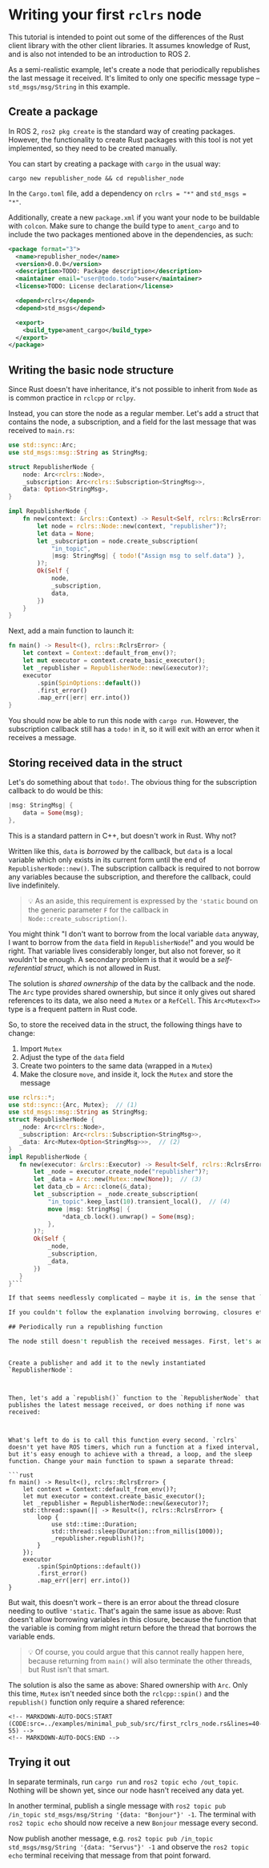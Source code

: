 # Writing your first `rclrs` node

This tutorial is intended to point out some of the differences of the Rust client library with the other client libraries. It assumes knowledge of Rust, and is also not intended to be an introduction to ROS 2.

As a semi-realistic example, let's create a node that periodically republishes the last message it received. It's limited to only one specific message type – `std_msgs/msg/String` in this example.

## Create a package

In ROS 2, `ros2 pkg create` is the standard way of creating packages. However, the functionality to create Rust packages with this tool is not yet implemented, so they need to be created manually.

You can start by creating a package with `cargo` in the usual way:

```console
cargo new republisher_node && cd republisher_node
```

In the `Cargo.toml` file, add a dependency on `rclrs = "*"` and `std_msgs = "*"`.

Additionally, create a new `package.xml` if you want your node to be buildable with `colcon`. Make sure to change the build type to `ament_cargo` and to include the two packages mentioned above in the dependencies, as such:

```xml
<package format="3">
  <name>republisher_node</name>
  <version>0.0.0</version>
  <description>TODO: Package description</description>
  <maintainer email="user@todo.todo">user</maintainer>
  <license>TODO: License declaration</license>

  <depend>rclrs</depend>
  <depend>std_msgs</depend>

  <export>
    <build_type>ament_cargo</build_type>
  </export>
</package>
```


## Writing the basic node structure

Since Rust doesn't have inheritance, it's not possible to inherit from `Node` as is common practice in `rclcpp` or `rclpy`.

Instead, you can store the node as a regular member. Let's add a struct that contains the node, a subscription, and a field for the last message that was received to `main.rs`:

```rust
use std::sync::Arc;
use std_msgs::msg::String as StringMsg;

struct RepublisherNode {
    node: Arc<rclrs::Node>,
    _subscription: Arc<rclrs::Subscription<StringMsg>>,
    data: Option<StringMsg>,
}

impl RepublisherNode {
    fn new(context: &rclrs::Context) -> Result<Self, rclrs::RclrsError> {
        let node = rclrs::Node::new(context, "republisher")?;
        let data = None;
        let _subscription = node.create_subscription(
            "in_topic",
            |msg: StringMsg| { todo!("Assign msg to self.data") },
        )?;
        Ok(Self {
            node,
            _subscription,
            data,
        })
    }
}
```

Next, add a main function to launch it:

```rust
fn main() -> Result<(), rclrs::RclrsError> {
    let context = Context::default_from_env()?;
    let mut executor = context.create_basic_executor();
    let _republisher = RepublisherNode::new(&executor)?;
    executor
        .spin(SpinOptions::default())
        .first_error()
        .map_err(|err| err.into())
}
```

You should now be able to run this node with `cargo run`. However, the subscription callback still has a `todo!` in it, so it will exit with an error when it receives a message.


## Storing received data in the struct

Let's do something about that `todo!`. The obvious thing for the subscription callback to do would be this:

```rust
|msg: StringMsg| {
    data = Some(msg);
},
```

This is a standard pattern in C++, but doesn't work in Rust. Why not?

Written like this, `data` is *borrowed* by the callback, but `data` is a local variable which only exists in its current form until the end of `RepublisherNode::new()`. The subscription callback is required to not borrow any variables because the subscription, and therefore the callback, could live indefinitely.

> 💡 As an aside, this requirement is expressed by the `'static` bound on the generic parameter `F` for the callback in `Node::create_subscription()`.

You might think "I don't want to borrow from the local variable `data` anyway, I want to borrow from the `data` field in `RepublisherNode`!" and you would be right. That variable lives considerably longer, but also not forever, so it wouldn't be enough. A secondary problem is that it would be a *self-referential struct*, which is not allowed in Rust.

The solution is _shared ownership_ of the data by the callback and the node. The `Arc` type provides shared ownership, but since it only gives out shared references to its data, we also need a `Mutex` or a `RefCell`. This `Arc<Mutex<T>>` type is a frequent pattern in Rust code.

So, to store the received data in the struct, the following things have to change:
1. Import `Mutex`
2. Adjust the type of the `data` field
3. Create two pointers to the same data (wrapped in a `Mutex`)
4. Make the closure `move`, and inside it, lock the `Mutex` and store the message  

```rust
use rclrs::*;
use std::sync::{Arc, Mutex};  // (1)
use std_msgs::msg::String as StringMsg;
struct RepublisherNode {
   _node: Arc<rclrs::Node>,
   _subscription: Arc<rclrs::Subscription<StringMsg>>,
   _data: Arc<Mutex<Option<StringMsg>>>,  // (2)
}
impl RepublisherNode {
   fn new(executor: &rclrs::Executor) -> Result<Self, rclrs::RclrsError> {
       let _node = executor.create_node("republisher")?;
       let _data = Arc::new(Mutex::new(None));  // (3)
       let data_cb = Arc::clone(&_data);
       let _subscription = _node.create_subscription(
           "in_topic".keep_last(10).transient_local(),  // (4)
           move |msg: StringMsg| {
               *data_cb.lock().unwrap() = Some(msg);
           },
       )?;
       Ok(Self {
           _node,
           _subscription,
           _data,
       })
   }
}```

If that seems needlessly complicated – maybe it is, in the sense that `rclrs` could potentially introduce new abstractions to improve the ergonomics of this use case. This is to be discussed.

If you couldn't follow the explanation involving borrowing, closures etc. above, an explanation of these concepts is unfortunately out of scope of this tutorial. There are many good Rust books and tutorials that can help you understand these crucial features. The online book [*The Rust Programming Language*](https://doc.rust-lang.org/book/) is a good place to start for most topics.

## Periodically run a republishing function

The node still doesn't republish the received messages. First, let's add a publisher to the node:

```
<!-- MARKDOWN-AUTO-DOCS:START (CODE:src=../examples/minimal_pub_sub/src/first_rclrs_node.rs&lines=5-10) -->
<!-- MARKDOWN-AUTO-DOCS:END -->
```

Create a publisher and add it to the newly instantiated `RepublisherNode`:

```
<!-- MARKDOWN-AUTO-DOCS:START (CODE:src=../examples/minimal_pub_sub/src/first_rclrs_node.rs&lines=23-29) -->
<!-- MARKDOWN-AUTO-DOCS:END -->
```


Then, let's add a `republish()` function to the `RepublisherNode` that publishes the latest message received, or does nothing if none was received:

```
<!-- MARKDOWN-AUTO-DOCS:START (CODE:src=../examples/minimal_pub_sub/src/first_rclrs_node.rs&lines=32-37) -->
<!-- MARKDOWN-AUTO-DOCS:END -->
```


What's left to do is to call this function every second. `rclrs` doesn't yet have ROS timers, which run a function at a fixed interval, but it's easy enough to achieve with a thread, a loop, and the sleep function. Change your main function to spawn a separate thread:

```rust
fn main() -> Result<(), rclrs::RclrsError> {
    let context = Context::default_from_env()?;
    let mut executor = context.create_basic_executor();
    let _republisher = RepublisherNode::new(&executor)?;
    std::thread::spawn(|| -> Result<(), rclrs::RclrsError> {
        loop {
            use std::time::Duration;
            std::thread::sleep(Duration::from_millis(1000));
            _republisher.republish()?;
        }
    });
    executor
        .spin(SpinOptions::default())
        .first_error()
        .map_err(|err| err.into())
}
```

But wait, this doesn't work – there is an error about the thread closure needing to outlive `'static`. That's again the same issue as above: Rust doesn't allow borrowing variables in this closure, because the function that the variable is coming from might return before the thread that borrows the variable ends.

> 💡 Of course, you could argue that this cannot really happen here, because returning from `main()` will also terminate the other threads, but Rust isn't that smart.

The solution is also the same as above: Shared ownership with `Arc`. Only this time, `Mutex` isn't needed since both the `rclcpp::spin()` and the `republish()` function only require a shared reference:

```
<!-- MARKDOWN-AUTO-DOCS:START (CODE:src=../examples/minimal_pub_sub/src/first_rclrs_node.rs&lines=40-55) -->
<!-- MARKDOWN-AUTO-DOCS:END -->
```


## Trying it out

In separate terminals, run `cargo run` and `ros2 topic echo /out_topic`. Nothing will be shown yet, since our node hasn't received any data yet.

In another terminal, publish a single message with `ros2 topic pub /in_topic std_msgs/msg/String '{data: "Bonjour"}' -1`. The terminal with `ros2 topic echo` should now receive a new `Bonjour` message every second.

Now publish another message, e.g. `ros2 topic pub /in_topic std_msgs/msg/String '{data: "Servus"}' -1` and observe the `ros2 topic echo` terminal receiving that message from that point forward.
